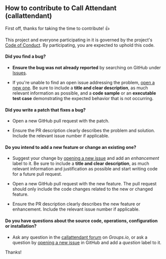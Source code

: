 ## How to contribute to Call Attendant (callattendant)

First off, thanks for taking the time to contribute! :+1:

This project and everyone participating in it is governed by the project's [Code of Conduct](CODE_OF_CONDUCT.md). By participating, you are expected to uphold this code.

#### **Did you find a bug?**

* **Ensure the bug was not already reported** by searching on GitHub under [Issues](https://github.com/emxsys/callattendant/issues).

* If you're unable to find an open issue addressing the problem, [open a new one](https://github.com/emxsys/callattendant/issues/new). Be sure to include a **title and clear description**, as much relevant information as possible, and a **code sample** or an **executable test case** demonstrating the expected behavior that is not occurring.

#### **Did you write a patch that fixes a bug?**

* Open a new GitHub pull request with the patch.

* Ensure the PR description clearly describes the problem and solution. Include the relevant issue number if applicable.

#### **Do you intend to add a new feature or change an existing one?**

* Suggest your change by [opening a new issue](https://github.com/emxsys/callattendant/issues/new) and add an _enhancement_ label to it. Be sure to include a **title and clear description**, as much relevant information and justification as possible and start writing code for a future pull request.

* Open a new GitHub pull request with the new feature. The pull request should only include the code changes related to the new or changed feature.

* Ensure the PR description clearly describes the new feature or enhancement. Include the relevant issue number if applicable.

#### **Do you have questions about the source code, operations, configuration or installation?**

* Ask any question in the [callattendant forum](https://groups.io/g/callattendant) on _Groups.io_, or ask a question by [opening a new issue](https://github.com/emxsys/callattendant/issues/new) in GitHub and add a _question_ label to it.

Thanks! 
